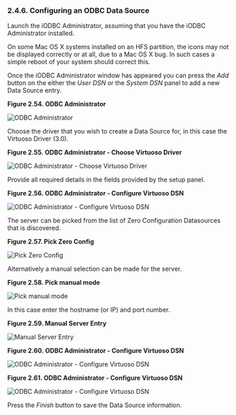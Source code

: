 <div>

<div>

<div>

<div>

### 2.4.6. Configuring an ODBC Data Source

</div>

</div>

</div>

Launch the iODBC Administrator, assuming that you have the iODBC
Administrator installed.

On some Mac OS X systems installed on an HFS partition, the icons may
not be displayed correctly or at all, due to a Mac OS X bug. In such
cases a simple reboot of your system should correct this.

Once the iODBC Administrator window has appeared you can press the
<span class="emphasis">*Add*</span> button on the either the
<span class="emphasis">*User DSN*</span> or the
<span class="emphasis">*System DSN*</span> panel to add a new Data
Source entry.

<div>

<div>

**Figure 2.54. ODBC Administrator**

<div>

<div>

![ODBC Administrator](images/mac/config01.jpg)

</div>

</div>

</div>

  

</div>

Choose the driver that you wish to create a Data Source for, in this
case the Virtuoso Driver (3.0).

<div>

<div>

**Figure 2.55. ODBC Administrator - Choose Virtuoso Driver**

<div>

<div>

![ODBC Administrator - Choose Virtuoso Driver](images/mac/config03.jpg)

</div>

</div>

</div>

  

</div>

Provide all required details in the fields provided by the setup panel.

<div>

<div>

**Figure 2.56. ODBC Administrator - Configure Virtuoso DSN**

<div>

<div>

![ODBC Administrator - Configure Virtuoso DSN](images/mac/config04.jpg)

</div>

</div>

</div>

  

</div>

The server can be picked from the list of Zero Configuration Datasources
that is discovered.

<div>

<div>

**Figure 2.57. Pick Zero Config**

<div>

<div>

![Pick Zero Config](images/mac/osximage23.gif)

</div>

</div>

</div>

  

</div>

Alternatively a manual selection can be made for the server.

<div>

<div>

**Figure 2.58. Pick manual mode**

<div>

<div>

![Pick manual mode](images/mac/osximage25.gif)

</div>

</div>

</div>

  

</div>

In this case enter the hostname (or IP) and port number.

<div>

<div>

**Figure 2.59. Manual Server Entry**

<div>

<div>

![Manual Server Entry](images/mac/osximage34.gif)

</div>

</div>

</div>

  

</div>

<div>

<div>

**Figure 2.60. ODBC Administrator - Configure Virtuoso DSN**

<div>

<div>

![ODBC Administrator - Configure Virtuoso DSN](images/mac/config05.jpg)

</div>

</div>

</div>

  

</div>

<div>

<div>

**Figure 2.61. ODBC Administrator - Configure Virtuoso DSN**

<div>

<div>

![ODBC Administrator - Configure Virtuoso DSN](images/mac/config06.jpg)

</div>

</div>

</div>

  

</div>

Press the <span class="emphasis">*Finish*</span> button to save the Data
Source information.

</div>
